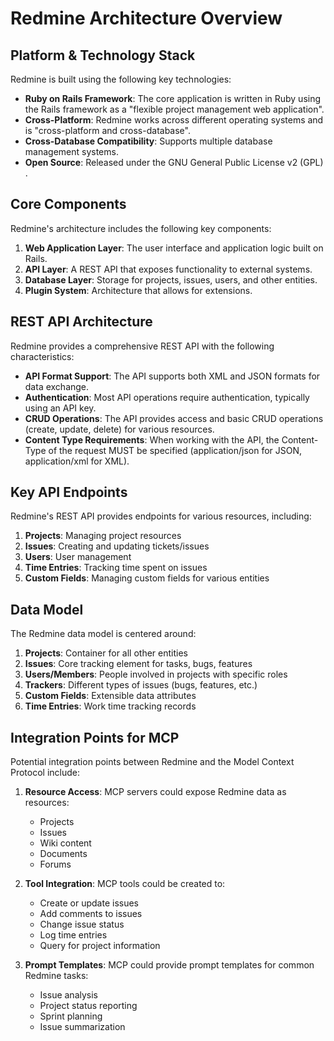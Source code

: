 # Redmine Architecture Overview

## Platform & Technology Stack

Redmine is built using the following key technologies:

- **Ruby on Rails Framework**: The core application is written in Ruby using the Rails framework as a "flexible project management web application".
- **Cross-Platform**: Redmine works across different operating systems and is "cross-platform and cross-database".
- **Cross-Database Compatibility**: Supports multiple database management systems.
- **Open Source**: Released under the GNU General Public License v2 (GPL) .

## Core Components

Redmine's architecture includes the following key components:

1. **Web Application Layer**: The user interface and application logic built on Rails.
2. **API Layer**: A REST API that exposes functionality to external systems.
3. **Database Layer**: Storage for projects, issues, users, and other entities.
4. **Plugin System**: Architecture that allows for extensions.

## REST API Architecture

Redmine provides a comprehensive REST API with the following characteristics:

- **API Format Support**: The API supports both XML and JSON formats for data exchange.
- **Authentication**: Most API operations require authentication, typically using an API key.
- **CRUD Operations**: The API provides access and basic CRUD operations (create, update, delete) for various resources.
- **Content Type Requirements**: When working with the API, the Content-Type of the request MUST be specified (application/json for JSON, application/xml for XML).

## Key API Endpoints

Redmine's REST API provides endpoints for various resources, including:

1. **Projects**: Managing project resources
2. **Issues**: Creating and updating tickets/issues
3. **Users**: User management
4. **Time Entries**: Tracking time spent on issues
5. **Custom Fields**: Managing custom fields for various entities

## Data Model

The Redmine data model is centered around:

1. **Projects**: Container for all other entities
2. **Issues**: Core tracking element for tasks, bugs, features
3. **Users/Members**: People involved in projects with specific roles
4. **Trackers**: Different types of issues (bugs, features, etc.)
5. **Custom Fields**: Extensible data attributes
6. **Time Entries**: Work time tracking records

## Integration Points for MCP

Potential integration points between Redmine and the Model Context Protocol include:

1. **Resource Access**: MCP servers could expose Redmine data as resources:
   - Projects
   - Issues
   - Wiki content
   - Documents
   - Forums

2. **Tool Integration**: MCP tools could be created to:
   - Create or update issues
   - Add comments to issues
   - Change issue status
   - Log time entries
   - Query for project information

3. **Prompt Templates**: MCP could provide prompt templates for common Redmine tasks:
   - Issue analysis
   - Project status reporting
   - Sprint planning
   - Issue summarization
